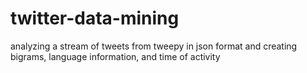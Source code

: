 # twitter-data-mining
analyzing a stream of tweets from tweepy in json format and creating bigrams, language information, and time of activity
